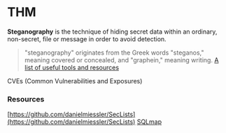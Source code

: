 # THM

**Steganography** is the technique of hiding secret data within an ordinary, non-secret, file or message in order to avoid detection.
> "steganography" originates from the Greek words "steganos," meaning covered or concealed, and "graphein," meaning writing.
[A list of useful tools and resources](https://0xrick.github.io/lists/stego/https://0xrick.github.io/lists/stego/)

CVEs (Common Vulnerabilities and Exposures)


### Resources
[https://github.com/danielmiessler/SecLists](https://github.com/danielmiessler/SecLists)
[SQLmap](https://sqlmap.org/)
